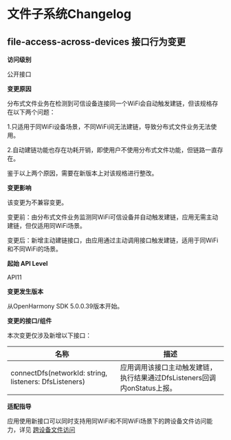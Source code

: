 # 文件子系统Changelog

## file-access-across-devices 接口行为变更

**访问级别**

公开接口

**变更原因**

分布式文件业务在检测到可信设备连接同一个WiFi会自动触发建链，但该规格存在以下两个问题：

1.只适用于同WiFi设备场景，不同WiFi间无法建链，导致分布式文件业务无法使用。

2.自动建链功能也存在功耗开销，即使用户不使用分布式文件功能，但链路一直存在。

鉴于以上两个原因，需要在新版本上对该规格进行整改。

**变更影响**

该变更为不兼容变更。

变更前：由分布式文件业务监测同WiFi可信设备并自动触发建链，应用无需主动建链，但仅适用同WiFi场景。

变更后：新增主动建链接口，由应用通过主动调用接口触发建链，适用于同WiFi和不同WiFi的场景。


**起始 API Level**

API11

**变更发生版本**

从OpenHarmony SDK 5.0.0.39版本开始。

**变更的接口/组件**

本次变更仅涉及新增以下接口：

| 名称              | 描述                                             |
|-----------------|------------------------------------------------|
| connectDfs(networkId: string, listeners: DfsListeners) | 应用调用该接口主动触发建链，执行结果通过DfsListeners回调内onStatus上报。 |

**适配指导**

应用使用新接口可以同时支持用同WiFi和不同WiFi场景下的跨设备文件访问能力，详见   [跨设备文件访问](https://gitee.com/openharmony/filemanagement_file_api/pulls/776)


